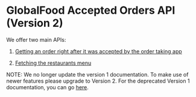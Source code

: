 GlobalFood Accepted Orders API (Version 2)
=====================================

We offer two main APIs:

1. [Getting an order right after it was accepted by the order taking app](ORDER.md)

2. [Fetching the restaurants menu](MENU.md)

NOTE: We no longer update the version 1 documentation. To make use of newer features please upgrade to Version 2. For the deprecated Version 1 documentation, you can go [here](version_1/README.md). 